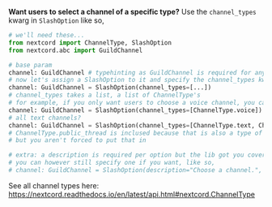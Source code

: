 **Want users to select a channel of a specific type?** Use the `channel_types` kwarg in `SlashOption` like so,
```py
# we'll need these...
from nextcord import ChannelType, SlashOption
from nextcord.abc import GuildChannel 

# base param
channel: GuildChannel # typehinting as GuildChannel is required for any of this work
# now let's assign a SlashOption to it and specify the channel_types kwarg...
channel: GuildChannel = SlashOption(channel_types=[...])
# channel_types takes a list, a list of ChannelType's
# for example, if you only want users to choose a voice channel, you can use the following:
channel: GuildChannel = SlashOption(channel_types=[ChannelType.voice])
# all text channels?
channel: GuildChannel = SlashOption(channel_types=[ChannelType.text, ChannelType.public_thread])
# ChannelType.public_thread is inclused because that is also a type of text channel
# but you aren't forced to put that in

# extra: a description is required per option but the lib got you covered, 
# you can however still specify one if you want, like so,
# channel: GuildChannel = SlashOption(description="Choose a channel.", channel_types=[...])
```
See all channel types here: <https://nextcord.readthedocs.io/en/latest/api.html#nextcord.ChannelType>
